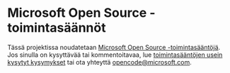 # <a name="microsoft-open-source-code-of-conduct"></a>Microsoft Open Source -toimintasäännöt

Tässä projektissa noudatetaan [Microsoft Open Source -toimintasääntöjä](https://opensource.microsoft.com/codeofconduct/).
Jos sinulla on kysyttävää tai kommentoitavaa, lue [toimintasääntöjen usein kysytyt kysymykset](https://opensource.microsoft.com/codeofconduct/faq/) tai ota yhteyttä [opencode@microsoft.com](mailto:opencode@microsoft.com).
